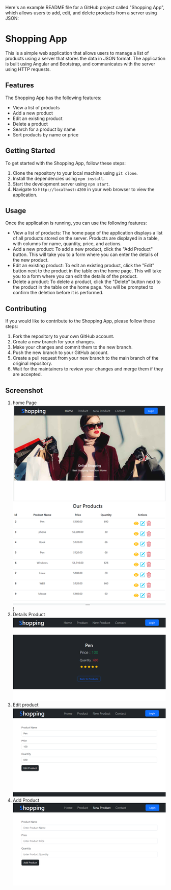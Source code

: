 Here's an example README file for a GitHub project called "Shopping App", which allows users to add, edit, and delete products from a server using JSON:

# Shopping App

This is a simple web application that allows users to manage a list of products using a server that stores the data in JSON format. The application is built using Angular and Bootstrap, and communicates with the server using HTTP requests.

## Features

The Shopping App has the following features:

- View a list of products
- Add a new product
- Edit an existing product
- Delete a product
- Search for a product by name
- Sort products by name or price

## Getting Started

To get started with the Shopping App, follow these steps:

1. Clone the repository to your local machine using `git clone`.
2. Install the dependencies using `npm install`.
3. Start the development server using `npm start`.
4. Navigate to `http://localhost:4200` in your web browser to view the application.

## Usage

Once the application is running, you can use the following features:

- View a list of products: The home page of the application displays a list of all products stored on the server. Products are displayed in a table, with columns for name, quantity, price, and actions.
- Add a new product: To add a new product, click the "Add Product" button. This will take you to a form where you can enter the details of the new product.
- Edit an existing product: To edit an existing product, click the "Edit" button next to the product in the table on the home page. This will take you to a form where you can edit the details of the product.
- Delete a product: To delete a product, click the "Delete" button next to the product in the table on the home page. You will be prompted to confirm the deletion before it is performed.

## Contributing

If you would like to contribute to the Shopping App, please follow these steps:

1. Fork the repository to your own GitHub account.
2. Create a new branch for your changes.
3. Make your changes and commit them to the new branch.
4. Push the new branch to your GitHub account.
5. Create a pull request from your new branch to the main branch of the original repository.
6. Wait for the maintainers to review your changes and merge them if they are accepted.

## Screenshot
1. home Page
![Screenshot](https://github.com/Dinaabdalla2018/Shopping_TaskITI/blob/main/ScreenShot/Screenshot%202023-06-23%20182943.png
)
![Screenshot](https://github.com/Dinaabdalla2018/Shopping_TaskITI/blob/main/ScreenShot/Screenshot%202023-06-23%20182958.png))
2.  Details Product
![Screenshot](https://github.com/Dinaabdalla2018/Shopping_TaskITI/blob/main/ScreenShot/Screenshot%202023-06-23%20183022.png
)
3. Edit product
![Screenshot](https://github.com/Dinaabdalla2018/Shopping_TaskITI/blob/main/ScreenShot/Screenshot%202023-06-23%20183049.png)
4. Add Product
![Screenshot](https://github.com/Dinaabdalla2018/Shopping_TaskITI/blob/main/ScreenShot/Screenshot%202023-06-23%20183126.png)
